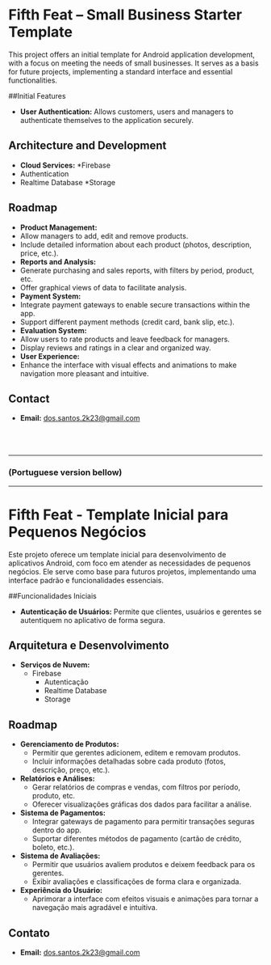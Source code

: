 # Fifth Feat – Small Business Starter Template

This project offers an initial template for Android application development, with a focus on meeting the needs of small businesses. It serves as a basis for future projects, implementing a standard interface and essential functionalities.

##Initial Features

* **User Authentication:** Allows customers, users and managers to authenticate themselves to the application securely.

## Architecture and Development

* **Cloud Services:**
  *Firebase
* Authentication
* Realtime Database
  *Storage

## Roadmap

* **Product Management:**
* Allow managers to add, edit and remove products.
* Include detailed information about each product (photos, description, price, etc.).
* **Reports and Analysis:**
* Generate purchasing and sales reports, with filters by period, product, etc.
* Offer graphical views of data to facilitate analysis.
* **Payment System:**
* Integrate payment gateways to enable secure transactions within the app.
* Support different payment methods (credit card, bank slip, etc.).
* **Evaluation System:**
* Allow users to rate products and leave feedback for managers.
* Display reviews and ratings in a clear and organized way.
* **User Experience:**
* Enhance the interface with visual effects and animations to make navigation more pleasant and intuitive.

## Contact

* **Email:** dos.santos.2k23@gmail.com <br><br><br><br>
___
### (Portuguese version bellow)
___

# Fifth Feat - Template Inicial para Pequenos Negócios

Este projeto oferece um template inicial para desenvolvimento de aplicativos Android, com foco em atender as necessidades de pequenos negócios. Ele serve como base para futuros projetos, implementando uma interface padrão e funcionalidades essenciais.

##Funcionalidades Iniciais

* **Autenticação de Usuários:** Permite que clientes, usuários e gerentes se autentiquem no aplicativo de forma segura.

## Arquitetura e Desenvolvimento

* **Serviços de Nuvem:**
    * Firebase
        * Autenticação
        * Realtime Database
        * Storage

## Roadmap

* **Gerenciamento de Produtos:**
    * Permitir que gerentes adicionem, editem e removam produtos.
    * Incluir informações detalhadas sobre cada produto (fotos, descrição, preço, etc.).
* **Relatórios e Análises:**
    * Gerar relatórios de compras e vendas, com filtros por período, produto, etc.
    * Oferecer visualizações gráficas dos dados para facilitar a análise.
* **Sistema de Pagamentos:**
    * Integrar gateways de pagamento para permitir transações seguras dentro do app.
    * Suportar diferentes métodos de pagamento (cartão de crédito, boleto, etc.).
* **Sistema de Avaliações:**
    * Permitir que usuários avaliem produtos e deixem feedback para os gerentes.
    * Exibir avaliações e classificações de forma clara e organizada.
* **Experiência do Usuário:**
    * Aprimorar a interface com efeitos visuais e animações para tornar a navegação mais agradável e intuitiva.

## Contato

* **Email:** dos.santos.2k23@gmail.com